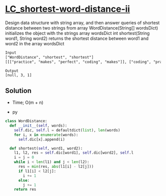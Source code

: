 # [LC_shortest-word-distance-ii](https://leetcode.com/problems/shortest-word-distance-ii)

Design data structure with string array, and then answer queries of shortest distance between two strings from array
  WordDistance(String[] wordsDict) initializes the object with the strings array wordsDict
  int shortest(String word1, String word2) returns the shortest distance between word1 and word2 in the array wordsDict

```txt
Input
["WordDistance", "shortest", "shortest"]
[[["practice", "makes", "perfect", "coding", "makes"]], ["coding", "practice"], ["makes", "coding"]]

Output
[null, 3, 1]
```

## Solution

* Time; O(m + n)

* py

```py
class WordDistance:
  def __init__(self, words):
    self.dic, self.l = defaultdict(list), len(words)
    for i, x in enumerate(words):
      self.dic[x].append(i)

  def shortest(self, word1, word2):
    l1, l2, res = self.dic[word1], self.dic[word2], self.l
    i = j = 0
    while i < len(l1) and j < len(l2):
      res = min(res, abs(l1[i] - l2[j]))
      if l1[i] < l2[j]:
        i += 1
      else:
        j += 1
    return res
```
